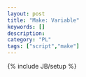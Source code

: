 ```yaml
--- 
layout: post 
title: "Make: Variable" 
keywords: [] 
description: 
category: "PL"
tags: ["script","make"] 
--- 
```

{% include JB/setup %}


